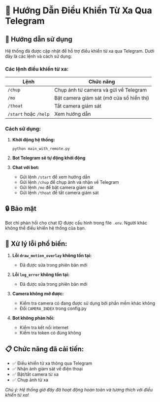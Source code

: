 # 📱 Hướng Dẫn Điều Khiển Từ Xa Qua Telegram

## 🚀 Hướng dẫn sử dụng

Hệ thống đã được cập nhật để hỗ trợ điều khiển từ xa qua Telegram. Dưới đây là các lệnh và cách sử dụng:

### Các lệnh điều khiển từ xa:

| Lệnh | Chức năng |
|------|-----------|
| `/chup` | Chụp ảnh từ camera và gửi về Telegram |
| `/mo` | Bật camera giám sát (mở cửa sổ hiển thị) |
| `/thoat` | Tắt camera giám sát |
| `/start` hoặc `/help` | Xem hướng dẫn |

### Cách sử dụng:

1. **Khởi động hệ thống:**
   ```
   python main_with_remote.py
   ```

2. **Bot Telegram sẽ tự động khởi động**

3. **Chat với bot:**
   - Gửi lệnh `/start` để xem hướng dẫn
   - Gửi lệnh `/chup` để chụp ảnh và nhận về Telegram
   - Gửi lệnh `/mo` để bật camera giám sát
   - Gửi lệnh `/thoat` để tắt camera giám sát

## 🔒 Bảo mật

Bot chỉ phản hồi cho chat ID được cấu hình trong file `.env`. Người khác không thể điều khiển hệ thống của bạn.

## 🚨 Xử lý lỗi phổ biến:

1. **Lỗi `draw_motion_overlay` không tồn tại:**
   - Đã được sửa trong phiên bản mới

2. **Lỗi `log_error` không tồn tại:**
   - Đã được sửa trong phiên bản mới

3. **Camera không mở được:**
   - Kiểm tra camera có đang được sử dụng bởi phần mềm khác không
   - Đổi `CAMERA_INDEX` trong config.py

4. **Bot không phản hồi:**
   - Kiểm tra kết nối internet
   - Kiểm tra token có đúng không

## 📋 Chức năng đã cải tiến:

- ✅ Điều khiển từ xa thông qua Telegram
- ✅ Nhận ảnh giám sát về điện thoại
- ✅ Bật/tắt camera từ xa
- ✅ Chụp ảnh từ xa

*Chú ý: Hệ thống giờ đây đã hoạt động hoàn toàn và tương thích với điều khiển từ xa!*
